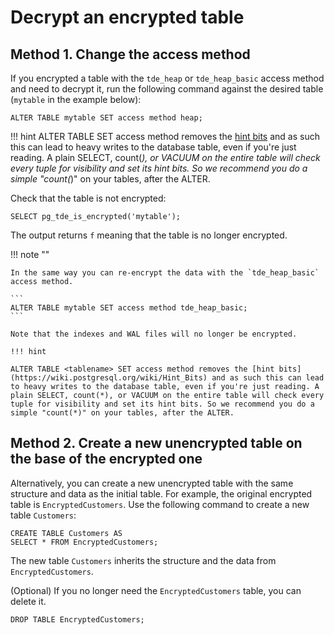 # Decrypt an encrypted table

## Method 1. Change the access method

If you encrypted a table with the `tde_heap` or `tde_heap_basic` access method and need to decrypt it, run the following command against the desired table (`mytable` in the example below):

```
ALTER TABLE mytable SET access method heap;
```

!!! hint
                                                                                                                                                                                                ALTER TABLE <tablename> SET access method removes the [hint bits](https://wiki.postgresql.org/wiki/Hint_Bits) and as such this can lead to heavy writes to the database table, even if you're just reading. A plain SELECT, count(*), or VACUUM on the entire table will check every tuple for visibility and set its hint bits. So we recommend you do a simple "count(*)" on your tables, after the ALTER.

Check that the table is not encrypted:

```
SELECT pg_tde_is_encrypted('mytable');
```

The output returns `f` meaning that the table is no longer encrypted. 

!!! note ""

    In the same way you can re-encrypt the data with the `tde_heap_basic` access method. 
    
    ```
    ALTER TABLE mytable SET access method tde_heap_basic;
    ```
    
    Note that the indexes and WAL files will no longer be encrypted.
    
    !!! hint
                                                                                                                                                                                                ALTER TABLE <tablename> SET access method removes the [hint bits](https://wiki.postgresql.org/wiki/Hint_Bits) and as such this can lead to heavy writes to the database table, even if you're just reading. A plain SELECT, count(*), or VACUUM on the entire table will check every tuple for visibility and set its hint bits. So we recommend you do a simple "count(*)" on your tables, after the ALTER.    

## Method 2. Create a new unencrypted table on the base of the encrypted one

Alternatively, you can create a new unencrypted table with the same structure and data as the initial table. For example, the original encrypted table is `EncryptedCustomers`. Use the following command to create a new table `Customers`: 

```
CREATE TABLE Customers AS
SELECT * FROM EncryptedCustomers;
```

The new table `Customers` inherits the structure and the data from `EncryptedCustomers`.

(Optional) If you no longer need the `EncryptedCustomers` table, you can delete it.

```
DROP TABLE EncryptedCustomers;
```

